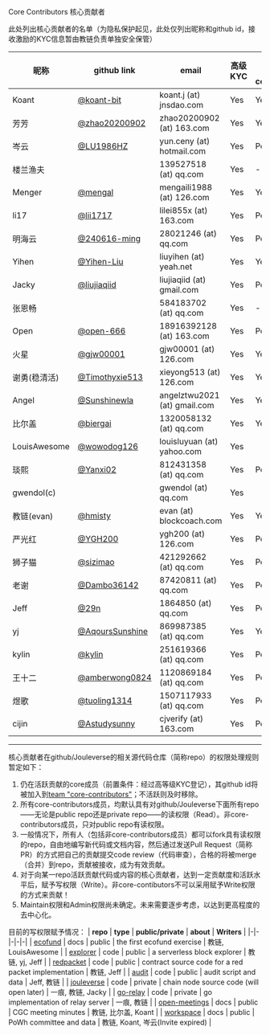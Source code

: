 Core Contributors 核心贡献者

此处列出核心贡献者的名单（为隐私保护起见，此处仅列出昵称和github id，接收激励的KYC信息暂由教链负责单独安全保管）

| **昵称** | **github link** | **email** | **高级KYC** | **已加入 core-contributors**|
|-|-|-|-|-|
| Koant | [@koant-bit](https://github.com/koant-bit) | koant.j (at) jnsdao.com | Yes | Yes |
| 芳芳 | [@zhao20200902](https://github.com/zhao20200902) | zhao20200902 (at) 163.com | Yes | Yes |
| 岑云 | [@LU1986HZ](https://github.com/LU1986HZ) | yun.ceny (at) hotmail.com | Yes | Pending |
| 楼兰渔夫 | | 139527518 (at) qq.com | Yes | - |
| Menger | [@mengal](https://github.com/mengal) | mengaili1988 (at) 126.com | Yes | Yes |
| li17 | [@lii1717](https://github.com/lii1717) | lilei855x (at) 163.com | Yes | Pending |
| 明海云 | [@240616-ming](https://github.com/240616-ming) | 28021246 (at) qq.com | Yes | Pending |
| Yihen | [@Yihen-Liu](https://github.com/Yihen-Liu) | liuyihen (at) yeah.net | Yes | Yes |
| Jacky | [@liujiaqiid](https://github.com/liujiaqiid) | liujiaqiid (at) gmail.com | Yes | Pending |
| 张恩畅 | | 584183702 (at) qq.com | Yes | - |
| Open | [@open-666](https://github.com/open-666) | 18916392128 (at) 163.com | Yes | Pending |
| 火星 | [@gjw00001](https://github.com/gjw00001) | gjw00001 (at) 126.com | Yes | Yes |
| 谢勇(稳清活) | [@Timothyxie513](https://github.com/Timothyxie513) | xieyong513 (at) 126.com | Yes | Yes |
| Angel | [@Sunshinewla](https://github.com/Sunshinewla) | angelztwu2021 (at) gmail.com | Yes | Yes |
| 比尔盖 | [@biergai](https://github.com/biergai) | 1320058132 (at) qq.com | Yes | Yes |
| LouisAwesome | [@wowodog126](https://github.com/wowodog126) | louisluyuan (at) yahoo.com | Yes |  |
| 琰熙 | [@Yanxi02](https://github.com/Yanxi02) | 812431358 (at) qq.com | Yes | Pending |
| gwendol(c) |  | gwendol (at) qq.com | Yes |   |
| 教链(evan) | [@hmisty](https://github.com/hmisty) | evan (at) blockcoach.com | Yes | Yes |
| 严光红 | [@YGH200](https://github.com/240616-ming) | ygh200 (at) 126.com | Yes | Pending |
| 狮子猫 | [@sizimao](https://github.com/sizimao) | 421292662 (at) qq.com | Yes | Pending |
| 老谢 | [@Dambo36142](https://github.com/Dambo36142) | 87420811 (at) qq.com | Yes | Pending |
| Jeff | [@29n](https://github.com/29n) | 1864850 (at) qq.com | Yes | Pending |
| yj | [@AqoursSunshine](https://github.com/AqoursSunshine) | 869987385 (at) qq.com | Yes | Yes |
| kylin | [@kylin](https://github.com/kylin) | 251619366 (at) qq.com | Yes | Pending |
| 王十二 | [@amberwong0824](https://github.com/amberwong0824) | 1120869184 (at) qq.com | Yes | Pending |
| 煜歌 | [@tuoling1314](https://github.com/tuoling1314) | 1507117933 (at) qq.com | Yes | Pending |
| cijin | [@Astudysunny](https://github.com/Astudysunny) | cjverify (at) 163.com | Yes | Pending |

---

核心贡献者在github/Jouleverse的相关源代码仓库（简称repo）的权限处理规则暂定如下：
1. 仍在活跃贡献的core成员（前置条件：经过高等级KYC登记），其github id将被加入到[team "core-contributors"](https://github.com/orgs/Jouleverse/teams/core-contributors/members)；不活跃则及时移除。
2. 所有core-contributors成员，均默认具有对github/Jouleverse下面所有repo——无论是public repo还是private repo——的读权限（Read）。非core-contributors成员，只对public repo有读权限。
3. 一般情况下，所有人（包括非core-contributors成员）都可以fork具有读权限的repo，自由地编写新代码或文档内容，然后通过发送Pull Request（简称PR）的方式把自己的贡献提交code review（代码审查），合格的将被merge（合并）到repo，贡献被接收，成为有效贡献。
4. 对于向某一repo活跃贡献代码或内容的核心贡献者，达到一定贡献度和活跃水平后，赋予写权限（Write）。非core-contibutors不可以采用赋予Write权限的方式来贡献！
5. Maintain权限和Admin权限尚未确定。未来需要逐步考虑，以达到更高程度的去中心化。

目前的写权限赋予情况：
| **repo** | **type** | **public/private** | **about** | **Writers** |
|-|-|-|-|-|
| [ecofund](https://github.com/Jouleverse/ecofund) | docs | public | the first ecofund exercise | 教链, LouisAwesome |
| [explorer](https://github.com/Jouleverse/explorer) | code | public | a serverless block explorer | 教链, yj, Jeff |
| [redpacket](https://github.com/Jouleverse/redpacket) | code | public | contract source code for a red packet implementation | 教链, Jeff |
| [audit](https://github.com/Jouleverse/audit) | code | public | audit script and data | Jeff, 教链 |
| [jouleverse](https://github.com/Jouleverse/jouleverse) | code | private | chain node source code (will open later) | 一痕, 教链, Jacky |
| [go-relay](https://github.com/Jouleverse/go-relay) | code | private | go implementation of relay server | 一痕, 教链 |
| [open-meetings](https://github.com/Jouleverse/open-meetings) | docs | public | CGC meeting minutes | 教链, 比尔盖, Koant |
| [workspace](https://github.com/Jouleverse/workspace) | docs | public | PoWh committee and data | 教链, Koant, 岑云(Invite expired) |
